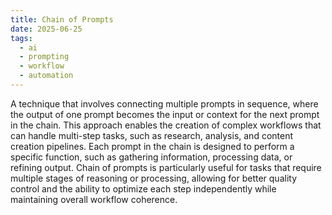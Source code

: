 ```yaml
---
title: Chain of Prompts
date: 2025-06-25
tags:
  - ai
  - prompting
  - workflow
  - automation
---
```


A technique that involves connecting multiple prompts in sequence, where the output of one prompt becomes the input or context for the next prompt in the chain. This approach enables the creation of complex workflows that can handle multi-step tasks, such as research, analysis, and content creation pipelines. Each prompt in the chain is designed to perform a specific function, such as gathering information, processing data, or refining output. Chain of prompts is particularly useful for tasks that require multiple stages of reasoning or processing, allowing for better quality control and the ability to optimize each step independently while maintaining overall workflow coherence.
